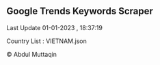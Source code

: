 

## Google Trends Keywords Scraper 
 
Last Update 01-01-2023 , 18:37:19

Country List :
VIETNAM.json



© Abdul Muttaqin 
